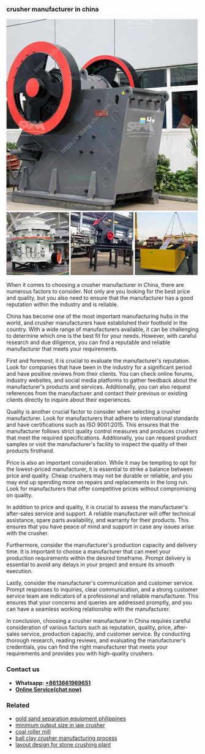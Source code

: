 <h3>crusher manufacturer in china</h3><img src='1708497469.jpg' alt=''><p>When it comes to choosing a crusher manufacturer in China, there are numerous factors to consider. Not only are you looking for the best price and quality, but you also need to ensure that the manufacturer has a good reputation within the industry and is reliable.</p><p>China has become one of the most important manufacturing hubs in the world, and crusher manufacturers have established their foothold in the country. With a wide range of manufacturers available, it can be challenging to determine which one is the best fit for your needs. However, with careful research and due diligence, you can find a reputable and reliable manufacturer that meets your requirements.</p><p>First and foremost, it is crucial to evaluate the manufacturer's reputation. Look for companies that have been in the industry for a significant period and have positive reviews from their clients. You can check online forums, industry websites, and social media platforms to gather feedback about the manufacturer's products and services. Additionally, you can also request references from the manufacturer and contact their previous or existing clients directly to inquire about their experiences.</p><p>Quality is another crucial factor to consider when selecting a crusher manufacturer. Look for manufacturers that adhere to international standards and have certifications such as ISO 9001:2015. This ensures that the manufacturer follows strict quality control measures and produces crushers that meet the required specifications. Additionally, you can request product samples or visit the manufacturer's facility to inspect the quality of their products firsthand.</p><p>Price is also an important consideration. While it may be tempting to opt for the lowest-priced manufacturer, it is essential to strike a balance between price and quality. Cheap crushers may not be durable or reliable, and you may end up spending more on repairs and replacements in the long run. Look for manufacturers that offer competitive prices without compromising on quality.</p><p>In addition to price and quality, it is crucial to assess the manufacturer's after-sales service and support. A reliable manufacturer will offer technical assistance, spare parts availability, and warranty for their products. This ensures that you have peace of mind and support in case any issues arise with the crusher.</p><p>Furthermore, consider the manufacturer's production capacity and delivery time. It is important to choose a manufacturer that can meet your production requirements within the desired timeframe. Prompt delivery is essential to avoid any delays in your project and ensure its smooth execution.</p><p>Lastly, consider the manufacturer's communication and customer service. Prompt responses to inquiries, clear communication, and a strong customer service team are indicators of a professional and reliable manufacturer. This ensures that your concerns and queries are addressed promptly, and you can have a seamless working relationship with the manufacturer.</p><p>In conclusion, choosing a crusher manufacturer in China requires careful consideration of various factors such as reputation, quality, price, after-sales service, production capacity, and customer service. By conducting thorough research, reading reviews, and evaluating the manufacturer's credentials, you can find the right manufacturer that meets your requirements and provides you with high-quality crushers.</p><h3>Contact us</h3><ul><li><strong>Whatsapp:&nbsp;<a href="https://wa.me/8613661969651">+8613661969651</a></strong></li><li><a href="https://swt.shibang-china.com/?git&amp;zhl&amp;crusher manufacturer in china"><strong>Online Service(chat now)</strong></a></li></ul><h3>Related</h3><ul><li><a href='gold sand separation equipment philippines.md'>gold sand separation equipment philippines</a></li><li><a href='minimum output size in jaw crusher.md'>minimum output size in jaw crusher</a></li><li><a href='coal roller mill.md'>coal roller mill</a></li><li><a href='ball clay crusher manufacturing process.md'>ball clay crusher manufacturing process</a></li><li><a href='layout design for stone crushing plant.md'>layout design for stone crushing plant</a></li></ul>